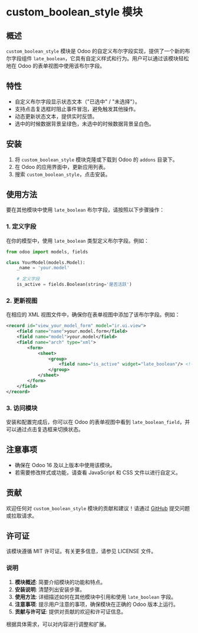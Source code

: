# custom_boolean_style 模块

## 概述

`custom_boolean_style` 模块是 Odoo 的自定义布尔字段实现，提供了一个新的布尔字段组件 `late_boolean`，它具有自定义样式和行为。用户可以通过该模块轻松地在 Odoo 的表单视图中使用该布尔字段。

## 特性

- 自定义布尔字段显示状态文本（"已选中" / "未选择"）。
- 支持点击复选框时阻止事件冒泡，避免触发其他操作。
- 动态更新状态文本，提供实时反馈。
- 选中的时候数据背景呈绿色，未选中的时候数据背景呈白色。

## 安装

1. 将 `custom_boolean_style` 模块克隆或下载到 Odoo 的 `addons` 目录下。
2. 在 Odoo 的应用界面中，更新应用列表。
3. 搜索 `custom_boolean_style`，点击安装。

## 使用方法

要在其他模块中使用 `late_boolean` 布尔字段，请按照以下步骤操作：


### 1. 定义字段

在你的模型中，使用 `late_boolean` 类型定义布尔字段。例如：

```python
from odoo import models, fields

class YourModel(models.Model):
    _name = 'your.model'
    
    # 定义字段
    is_active = fields.Boolean(string='是否活跃')
```

### 2. 更新视图

在相应的 XML 视图文件中，确保你在表单视图中添加了该布尔字段。例如：

```xml
<record id="view_your_model_form" model="ir.ui.view">
    <field name="name">your.model.form</field>
    <field name="model">your.model</field>
    <field name="arch" type="xml">
        <form>
            <sheet>
                <group>
                    <field name="is_active" widget="late_boolean"/> <!-- 使用自定义布尔字段 -->
                </group>
            </sheet>
        </form>
    </field>
</record>
```

### 3. 访问模块

安装和配置完成后，你可以在 Odoo 的表单视图中看到 `late_boolean_field`，并可以通过点击复选框来切换状态。

## 注意事项

- 确保在 Odoo 16 及以上版本中使用该模块。
- 若需要修改样式或功能，请查看 JavaScript 和 CSS 文件以进行自定义。

## 贡献

欢迎任何对 `custom_boolean_style` 模块的贡献和建议！请通过 [GitHub](https://github.com/hongzhe12/custom_boolean_style) 提交问题或拉取请求。

## 许可证

该模块遵循 MIT 许可证。有关更多信息，请参见 LICENSE 文件。


### 说明
1. **模块概述**: 简要介绍模块的功能和特点。
2. **安装说明**: 清楚列出安装步骤。
3. **使用方法**: 详细描述如何在其他模块中引用和使用 `late_boolean` 字段。
4. **注意事项**: 提示用户注意的事项，确保模块在正确的 Odoo 版本上运行。
5. **贡献与许可证**: 提供对贡献的欢迎和许可证信息。

根据具体需求，可以对内容进行调整和扩展。